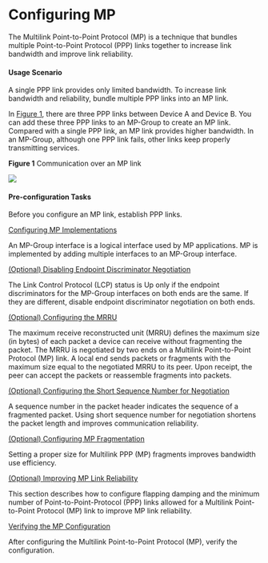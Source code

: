 Configuring MP
==============

The Multilink Point-to-Point Protocol (MP) is a technique
that bundles multiple Point-to-Point Protocol (PPP) links together
to increase link bandwidth and improve link reliability.

#### Usage Scenario

A single PPP link provides
only limited bandwidth. To increase link bandwidth and reliability,
bundle multiple PPP links into an MP link.

In [Figure 1](#EN-US_TASK_0172364177__fig_dc_vrp_mp_cfg_000101), there
are three PPP links between Device A and Device B. You can add these three PPP links to an MP-Group to create an
MP link. Compared with a single PPP link, an MP link provides higher
bandwidth. In an MP-Group, although one PPP link fails, other links
keep properly transmitting services.

**Figure 1** Communication over an MP link
  
![](images/fig_dc_vrp_mp_cfg_000101.png)  



#### Pre-configuration Tasks

Before you configure
an MP link, establish PPP links.


[Configuring MP Implementations](../../../../software/nev8r10_vrpv8r16/user/ne/dc_ne_mp_cfg_0002.html)

An MP-Group interface is a logical interface used by MP applications. MP is implemented by adding multiple interfaces to an MP-Group interface.

[(Optional) Disabling Endpoint Discriminator Negotiation](../../../../software/nev8r10_vrpv8r16/user/ne/dc_ne_mp_cfg_0003.html)

The Link Control Protocol (LCP) status is Up only if the endpoint discriminators for the MP-Group interfaces on both ends are the same. If they are different, disable endpoint discriminator negotiation on both ends.

[(Optional) Configuring the MRRU](../../../../software/nev8r10_vrpv8r16/user/ne/dc_ne_mp_cfg_0004.html)

The maximum receive reconstructed unit (MRRU) defines the maximum size (in bytes) of each packet a device can receive without fragmenting the packet. The MRRU is negotiated by two ends on a Multilink Point-to-Point Protocol (MP) link. A local end sends packets or fragments with the maximum size equal to the negotiated MRRU to its peer. Upon receipt, the peer can accept the packets or reassemble fragments into packets.

[(Optional) Configuring the Short Sequence Number for Negotiation](../../../../software/nev8r10_vrpv8r16/user/ne/dc_ne_mp_cfg_0009.html)

A sequence number in the packet header indicates the sequence of a fragmented packet. Using short sequence number for negotiation shortens the packet length and improves communication reliability. 

[(Optional) Configuring MP Fragmentation](../../../../software/nev8r10_vrpv8r16/user/ne/dc_ne_mp_cfg_0008.html)

Setting a proper size for Multilink PPP (MP) fragments improves bandwidth use efficiency.

[(Optional) Improving MP Link Reliability](../../../../software/nev8r10_vrpv8r16/user/ne/dc_ne_mp_cfg_0005.html)

This section describes how to configure flapping damping and the minimum number of Point-to-Point-Protocol (PPP) links allowed for a Multilink Point-to-Point Protocol (MP) link to improve MP link reliability.

[Verifying the MP Configuration](../../../../software/nev8r10_vrpv8r16/user/ne/dc_ne_mp_cfg_0006.html)

After configuring the Multilink Point-to-Point Protocol (MP), verify the configuration.